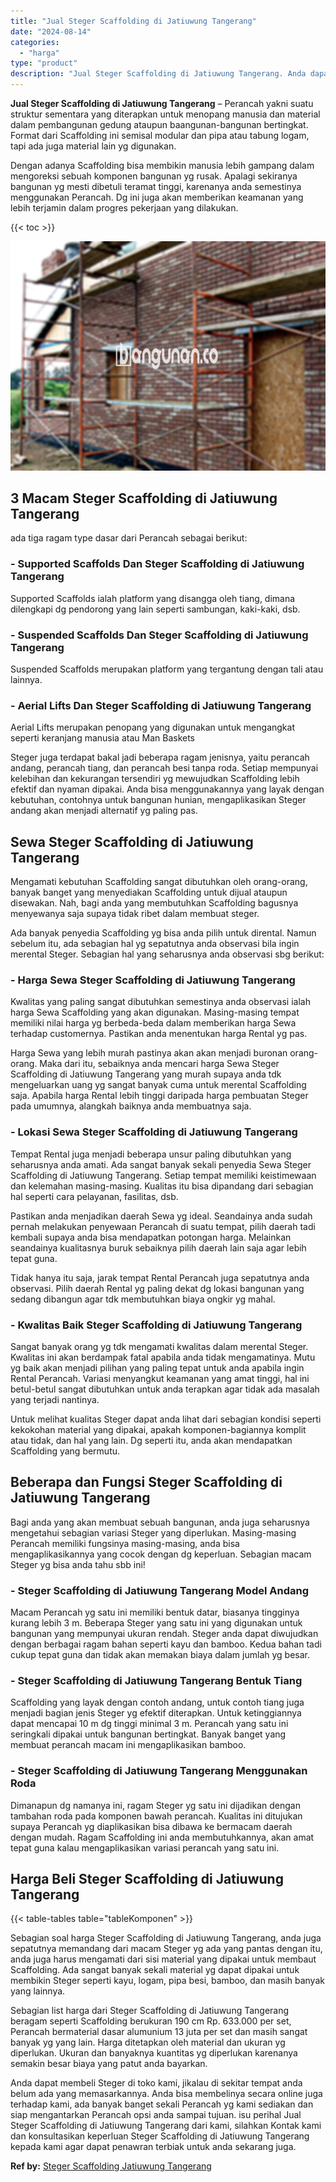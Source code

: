 ```yaml
---
title: "Jual Steger Scaffolding di Jatiuwung Tangerang"
date: "2024-08-14"
categories: 
  - "harga"
type: "product"
description: "Jual Steger Scaffolding di Jatiuwung Tangerang. Anda dapat membeli Steger di toko kami, jikalau di sekitar tempat anda belum ada yang memasarkannya. Anda bis..."
---
```


**Jual Steger Scaffolding di Jatiuwung Tangerang** – Perancah yakni suatu struktur sementara yang diterapkan untuk menopang manusia dan material dalam pembangunan gedung ataupun baangunan-bangunan bertingkat. Format dari Scaffolding ini semisal modular dan pipa atau tabung logam, tapi ada juga material lain yg digunakan.

Dengan adanya Scaffolding bisa membikin manusia lebih gampang dalam mengoreksi sebuah komponen bangunan yg rusak. Apalagi sekiranya bangunan yg mesti dibetuli teramat tinggi, karenanya anda semestinya menggunakan Perancah. Dg ini juga akan memberikan keamanan yang lebih terjamin dalam progres pekerjaan yang dilakukan.

{{< toc >}}

![Jual Steger Scaffolding di Jatiuwung Tangerang](/images/sewa-scaffolding-steger-20.png)

## 3 Macam Steger Scaffolding di Jatiuwung Tangerang

ada tiga ragam type dasar dari Perancah sebagai berikut:

### \- Supported Scaffolds Dan Steger Scaffolding di Jatiuwung Tangerang

Supported Scaffolds ialah platform yang disangga oleh tiang, dimana dilengkapi dg pendorong yang lain seperti sambungan, kaki-kaki, dsb.

### \- Suspended Scaffolds Dan Steger Scaffolding di Jatiuwung Tangerang

Suspended Scaffolds merupakan platform yang tergantung dengan tali atau lainnya.

### \- Aerial Lifts Dan Steger Scaffolding di Jatiuwung Tangerang

Aerial Lifts merupakan penopang yang digunakan untuk mengangkat seperti keranjang manusia atau Man Baskets

Steger juga terdapat bakal jadi beberapa ragam jenisnya, yaitu perancah andang, perancah tiang, dan perancah besi tanpa roda. Setiap mempunyai kelebihan dan kekurangan tersendiri yg mewujudkan Scaffolding lebih efektif dan nyaman dipakai. Anda bisa menggunakannya yang layak dengan kebutuhan, contohnya untuk bangunan hunian, mengaplikasikan Steger andang akan menjadi alternatif yg paling pas.

## Sewa Steger Scaffolding di Jatiuwung Tangerang

Mengamati kebutuhan Scaffolding sangat dibutuhkan oleh orang-orang, banyak banget yang menyediakan Scaffolding untuk dijual ataupun disewakan. Nah, bagi anda yang membutuhkan Scaffolding bagusnya menyewanya saja supaya tidak ribet dalam membuat steger.

Ada banyak penyedia Scaffolding yg bisa anda pilih untuk dirental. Namun sebelum itu, ada sebagian hal yg sepatutnya anda observasi bila ingin merental Steger. Sebagian hal yang seharusnya anda observasi sbg berikut:

### \- Harga Sewa Steger Scaffolding di Jatiuwung Tangerang

Kwalitas yang paling sangat dibutuhkan semestinya anda observasi ialah harga Sewa Scaffolding yang akan digunakan. Masing-masing tempat memiliki nilai harga yg berbeda-beda dalam memberikan harga Sewa terhadap customernya. Pastikan anda menentukan harga Rental yg pas.

Harga Sewa yang lebih murah pastinya akan akan menjadi buronan orang-orang. Maka dari itu, sebaiknya anda mencari harga Sewa Steger Scaffolding di Jatiuwung Tangerang yang murah supaya anda tdk mengeluarkan uang yg sangat banyak cuma untuk merental Scaffolding saja. Apabila harga Rental lebih tinggi daripada harga pembuatan Steger pada umumnya, alangkah baiknya anda membuatnya saja.

### \- Lokasi Sewa Steger Scaffolding di Jatiuwung Tangerang

Tempat Rental juga menjadi beberapa unsur paling dibutuhkan yang seharusnya anda amati. Ada sangat banyak sekali penyedia Sewa Steger Scaffolding di Jatiuwung Tangerang. Setiap tempat memiliki keistimewaan dan kelemahan masing-masing. Kualitas itu bisa dipandang dari sebagian hal seperti cara pelayanan, fasilitas, dsb.

Pastikan anda menjadikan daerah Sewa yg ideal. Seandainya anda sudah pernah melakukan penyewaan Perancah di suatu tempat, pilih daerah tadi kembali supaya anda bisa mendapatkan potongan harga. Melainkan seandainya kualitasnya buruk sebaiknya pilih daerah lain saja agar lebih tepat guna.

Tidak hanya itu saja, jarak tempat Rental Perancah juga sepatutnya anda observasi. Pilih daerah Rental yg paling dekat dg lokasi bangunan yang sedang dibangun agar tdk membutuhkan biaya ongkir yg mahal.

### \- Kwalitas Baik Steger Scaffolding di Jatiuwung Tangerang

Sangat banyak orang yg tdk mengamati kwalitas dalam merental Steger. Kwalitas ini akan berdampak fatal apabila anda tidak mengamatinya. Mutu yg baik akan menjadi pilihan yang paling tepat untuk anda apabila ingin Rental Perancah. Variasi menyangkut keamanan yang amat tinggi, hal ini betul-betul sangat dibutuhkan untuk anda terapkan agar tidak ada masalah yang terjadi nantinya.

Untuk melihat kualitas Steger dapat anda lihat dari sebagian kondisi seperti kekokohan material yang dipakai, apakah komponen-bagiannya komplit atau tidak, dan hal yang lain. Dg seperti itu, anda akan mendapatkan Scaffolding yang bermutu.

## Beberapa dan Fungsi Steger Scaffolding di Jatiuwung Tangerang

Bagi anda yang akan membuat sebuah bangunan, anda juga seharusnya mengetahui sebagian variasi Steger yang diperlukan. Masing-masing Perancah memiliki fungsinya masing-masing, anda bisa mengaplikasikannya yang cocok dengan dg keperluan. Sebagian macam Steger yg bisa anda tahu sbb ini!

### \- Steger Scaffolding di Jatiuwung Tangerang Model Andang

Macam Perancah yg satu ini memiliki bentuk datar, biasanya tingginya kurang lebih 3 m. Beberapa Steger yang satu ini yang digunakan untuk bangunan yang mempunyai ukuran rendah. Steger anda dapat diwujudkan dengan berbagai ragam bahan seperti kayu dan bamboo. Kedua bahan tadi cukup tepat guna dan tidak akan memakan biaya dalam jumlah yg besar.

### \- Steger Scaffolding di Jatiuwung Tangerang Bentuk Tiang

Scaffolding yang layak dengan contoh andang, untuk contoh tiang juga menjadi bagian jenis Steger yg efektif diterapkan. Untuk ketinggiannya dapat mencapai 10 m dg tinggi minimal 3 m. Perancah yang satu ini seringkali dipakai untuk bangunan bertingkat. Banyak banget yang membuat perancah macam ini mengaplikasikan bamboo.

### \- Steger Scaffolding di Jatiuwung Tangerang Menggunakan Roda

Dimanapun dg namanya ini, ragam Steger yg satu ini dijadikan dengan tambahan roda pada komponen bawah perancah. Kualitas ini ditujukan supaya Perancah yg diaplikasikan bisa dibawa ke bermacam daerah dengan mudah. Ragam Scaffolding ini anda membutuhkannya, akan amat tepat guna kalau mengaplikasikan variasi perancah yang satu ini.

## Harga Beli Steger Scaffolding di Jatiuwung Tangerang

{{< table-tables table="tableKomponen" >}}

Sebagian soal harga Steger Scaffolding di Jatiuwung Tangerang, anda juga sepatutnya memandang dari macam Steger yg ada yang pantas dengan itu, anda juga harus mengamati dari sisi material yang dipakai untuk membaut Scaffolding. Ada sangat banyak sekali material yg dapat dipakai untuk membikin Steger seperti kayu, logam, pipa besi, bamboo, dan masih banyak yang lainnya.

Sebagian list harga dari Steger Scaffolding di Jatiuwung Tangerang beragam seperti Scaffolding berukuran 190 cm Rp. 633.000 per set, Perancah bermaterial dasar alumunium 13 juta per set dan masih sangat banyak yg yang lain. Harga ditetapkan oleh material dan ukuran yg diperlukan. Ukuran dan banyaknya kuantitas yg diperlukan karenanya semakin besar biaya yang patut anda bayarkan.

Anda dapat membeli Steger di toko kami, jikalau di sekitar tempat anda belum ada yang memasarkannya. Anda bisa membelinya secara online juga terhadap kami, ada banyak banget sekali Perancah yg kami sediakan dan siap mengantarkan Perancah opsi anda sampai tujuan. isu perihal Jual Steger Scaffolding di Jatiuwung Tangerang dari kami, silahkan Kontak kami dan konsultasikan keperluan Steger Scaffolding di Jatiuwung Tangerang kepada kami agar dapat penawran terbiak untuk anda sekarang juga.

**Ref by:** [Steger Scaffolding Jatiuwung Tangerang](https://id.wikipedia.org/wiki/Steger)
